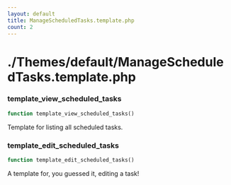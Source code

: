 ```yaml
---
layout: default
title: ManageScheduledTasks.template.php
count: 2
---
```


# ./Themes/default/ManageScheduledTasks.template.php

### template_view_scheduled_tasks

```php
function template_view_scheduled_tasks()
```
Template for listing all scheduled tasks.



### template_edit_scheduled_tasks

```php
function template_edit_scheduled_tasks()
```
A template for, you guessed it, editing a task!



